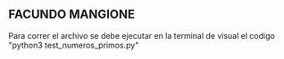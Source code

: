 ## FACUNDO MANGIONE

Para correr el archivo se debe ejecutar en la terminal de visual el codigo "python3 test_numeros_primos.py"